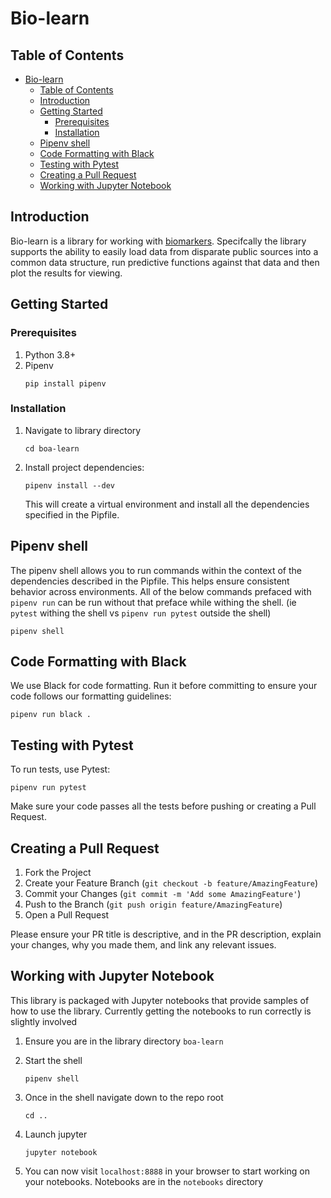 # Bio-learn

## Table of Contents
- [Bio-learn](#bio-learn)
  - [Table of Contents](#table-of-contents)
  - [Introduction](#introduction)
  - [Getting Started](#getting-started)
    - [Prerequisites](#prerequisites)
    - [Installation](#installation)
  - [Pipenv shell](#pipenv-shell)
  - [Code Formatting with Black](#code-formatting-with-black)
  - [Testing with Pytest](#testing-with-pytest)
  - [Creating a Pull Request](#creating-a-pull-request)
  - [Working with Jupyter Notebook](#working-with-jupyter-notebook)

## Introduction

Bio-learn is a library for working with [biomarkers](https://en.wikipedia.org/wiki/Biomarker). Specifcally the library supports the ability to easily load data from disparate public sources into a common data structure, run predictive functions against that data and then plot the results for viewing.

## Getting Started

### Prerequisites

1. Python 3.8+
2. Pipenv
    ```
    pip install pipenv
    ```

### Installation

1. Navigate to library directory
    ```
    cd boa-learn
    ```
2. Install project dependencies:

    ```
    pipenv install --dev
    ```

    This will create a virtual environment and install all the dependencies specified in the Pipfile.

## Pipenv shell

The pipenv shell allows you to run commands within the context of the dependencies described in the Pipfile. This helps ensure consistent behavior across environments. All of the below commands prefaced with `pipenv run` can be run without that preface while withing the shell. (ie `pytest` withing the shell vs  `pipenv run pytest` outside the shell)

```
pipenv shell
```

## Code Formatting with Black

We use Black for code formatting. Run it before committing to ensure your code follows our formatting guidelines:

```
pipenv run black .
```

## Testing with Pytest

To run tests, use Pytest:

```
pipenv run pytest
```

Make sure your code passes all the tests before pushing or creating a Pull Request.

## Creating a Pull Request

1. Fork the Project
2. Create your Feature Branch (`git checkout -b feature/AmazingFeature`)
3. Commit your Changes (`git commit -m 'Add some AmazingFeature'`)
4. Push to the Branch (`git push origin feature/AmazingFeature`)
5. Open a Pull Request

Please ensure your PR title is descriptive, and in the PR description, explain your changes, why you made them, and link any relevant issues.

## Working with Jupyter Notebook

This library is packaged with Jupyter notebooks that provide samples of how to use the library. Currently getting the notebooks to run correctly is slightly involved

1. Ensure you are in the library directory `boa-learn`
2. Start the shell

    ```
    pipenv shell
    ```
3. Once in the shell navigate down to the repo root
    ```
    cd ..
    ```
4. Launch jupyter
    ```
    jupyter notebook
    ```
5. You can now visit `localhost:8888` in your browser to start working on your notebooks. Notebooks are in the `notebooks` directory

